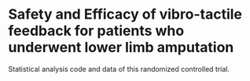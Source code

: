 # Safety and Efficacy of vibro-tactile feedback for patients who underwent lower limb amputation
Statistical analysis code and data of this randomized controlled trial.
